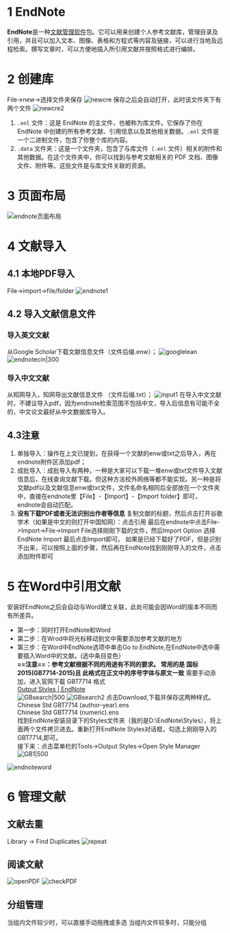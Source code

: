 # 1 EndNote

**EndNote**是一种[文献管理软件](https://zh.wikipedia.org/wiki/%E6%96%87%E7%8C%AE%E7%AE%A1%E7%90%86%E8%BD%AF%E4%BB%B6 "文献管理软件")包。它可以用来创建个人参考文献库，管理目录及引用，并且可以加入文本、图像、表格和方程式等内容及链接，可以进行当地及远程检索。撰写文章时，可以方便地插入所引用文献并按照格式进行编排。
# 2 创建库
File->new->选择文件夹保存
![newcre](img/newcre.png)
保存之后会自动打开，此时该文件夹下有两个文件
![newcre2](img/newcre2.png)
1. `.enl` 文件：这是 EndNote 的主文件，也被称为库文件。它保存了你在 EndNote 中创建的所有参考文献、引用信息以及其他相关数据。`.enl` 文件是一个二进制文件，包含了你整个库的内容。  
2. `.data` 文件夹：这是一个文件夹，包含了与库文件（`.enl` 文件）相关的附件和其他数据。在这个文件夹中，你可以找到与参考文献相关的 PDF 文档、图像文件、附件等。这些文件是与库文件关联的资源。  
# 3 页面布局
![endnote页面布局](img/endnote.png)
# 4 文献导入

## 4.1 本地PDF导入
File->import->file/folder
![endnote1](img/endnote1.png)

## 4.2 导入文献信息文件
###  导入英文文献
从Google Scholar下载文献信息文件（文件后缀.enw）；
![googlelean](img/googlelean.png)
![endnotecin|300](img/endnotecin.png)
###  导入中文文献
从知网导入，知网导出文献信息文件 （文件后缀.txt）；
![input1](img/input1.png)
在导入中文文献时，不建议导入pdf，因为endnote检索范围不包括中文，导入后信息有可能不全的，中文论文最好从中文数据库导入。
##  4.3注意
1. 单独导入：操作在上文已提到，在获得一个文献的enw或txt之后导入，再在endnote附件区添加pdf；
2. 成批导入：成批导入有两种，一种是大家可以下载一堆enw或txt文件导入文献信息后，在线查询文献下载。但这种方法校外网络等都不能实现。另一种是将文献pdf以及文献信息enw或txt文件，文件名命名相同后全部放在一个文件夹中，直接在endnote里【File】-【Import】-【Import folder】即可，endnote会自动匹配。
3. **没有下载PDF或者无法识别出作者等信息**
	复制文献的标题，然后点击打开谷歌学术（如果是中文的则打开中国知网）：点击引用
	最后在endnote中点击File->Import->File->Import File选择刚刚下载的文件，然后Import Option 选择EndNote Import 最后点击Import即可。
	如果是已经下载好了PDF，但是识别不出来，可以按照上面的步骤，然后再在EndNote找到刚刚导入的文件，点击添加附件即可

# 5 在Word中引用文献
安装好EndNote之后会自动与Word建立关联，此处可能会因Word的版本不同而有所差异。  
- 第一步：同时打开EndNote和Word  
- 第二步：在Wrod中将光标移动到文中需要添加参考文献的地方  
- 第三步：在Word中EndNote选项中单击Go to EndNote,在EndNote中选中需要插入Word中的文献。(选中条目变色）   
**==注意==：参考文献根据不同的用途有不同的要求。
常用的是 国标2015(GB7714-2015)且 此格式在正文中的序号字体与原文一致**
需要手动添加，进入官网下载 GBT7714 格式  
[Output Styles | EndNote](https://endnote.com/downloads/styles/)  
![GBsearch|500](img/GBsearch.png)
![GBsearch2](img/GBsearch2.png)
点击Download,下载并保存这两种样式。  
Chinese Std GBT7714 (author-year).ens    
Chinese Std GBT7714 (numeric).ens    
找到EndNote安装目录下的Styles文件夹（我的是D:\EndNote\Styles），将上面两个文件拷贝进去。重新打开EndNote Styles对话框，勾选上刚刚导入的GBT7714,即可。    
接下来：点击菜单栏的Tools->Output Styles->Open Style Manager    
![GB1|500](img/GB1.png)

![endnoteword](img/endnoteword.png)

# 6 管理文献
## 文献去重
Library -> Find Duplicates
![repeat](img/repeat.png)
## 阅读文献

![openPDF](img/openPDF.png)
![checkPDF](img/checkPDF.png)
## 分组管理

当组内文件较少时，可以直接手动拖拽或多选
当组内文件较多时，只能分组

